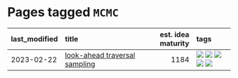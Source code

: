 # Pages tagged `MCMC`

|last_modified|title|est. idea maturity|tags
|:---|:---|---:|:---|
|2023-02-22|[look-ahead traversal sampling](../look-ahead-traversal-sampling.md)|1184|[![](https://img.shields.io/badge/tag-MCMC-22d494)](../tags/MCMC.md) [![](https://img.shields.io/badge/tag-animation-fecb83)](../tags/animation.md) [![](https://img.shields.io/badge/tag-control-90446b)](../tags/control.md) [![](https://img.shields.io/badge/tag-experimental-4bcfd8)](../tags/experimental.md) [![](https://img.shields.io/badge/tag-image_generation-c92725)](../tags/image_generation.md)|